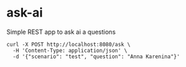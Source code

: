# ask-ai
Simple REST app to ask ai a questions

```shell
curl -X POST http://localhost:8080/ask \
  -H 'Content-Type: application/json' \
  -d '{"scenario": "test", "question": "Anna Karenina"}'
```
